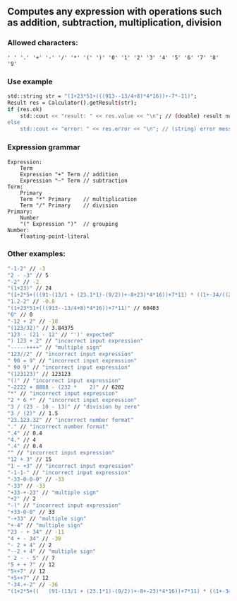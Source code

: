 ## Computes any expression with operations such as addition, subtraction, multiplication, division
### Allowed characters:
    ' ' '.' '+' '-' '/' '*' '(' ')' '0' '1' '2' '3' '4' '5' '6' '7' '8' '9'
### Use example
```sh
std::string str = "(1+23*51+(((913--13/4+8)*4*16))+-7*-11)";
Result res = Calculator().getResult(str);
if (res.ok)
	std::cout << "result: " << res.value << "\n"; // (double) result number
else
	std::cout << "error: " << res.error << "\n"; // (string) error message
```
### Expression grammar
    Expression:
        Term
        Expression "+" Term // addition
        Expression "–" Term // subtraction
    Term:
        Primary
        Term "*" Primary    // multiplication
        Term "/" Primary    // division
    Primary:
        Number
        "(" Expression ")"  // grouping
    Number:
        floating-point-literal
### Other examples:
```sh
"-1-2" // -3
"2 - -3" // 5
"-2" // -2
"(1+23)" // 24
"(1+2*5+(((91-(13/1 + (23.1*1)-(9/2))+-8+23)*4*16))+7*11) * ((1+-34/((23))*-51+(((913-(13/4 + (23*1)-(9/2))+-8+23)*4*16))+7*11))- 23/34*(2)-34*(50)-(333+(23.43-3.1)) / (45-90*(2-4567.23)-244*((3)-444*678)-89)" // 2.82019e+08
"1.2-2" // -0.8
"(1+23*51+(((913--13/4+8)*4*16))+7*11)" // 60403
"0" // 0
"-12 + 2" // -10
"(123/32)" // 3.84375
"123 - (21 - 12" // "')' expected"
") 123 + 2" // "incorrect input expression"
"-----++++" // "multiple sign"
"123//2" // "incorrect input expression"
" 90 = 9" // "incorrect input expression"
" 90 9" // "incorrect input expression"
"(123123)" // 123123
"()" // "incorrect input expression"
"-2222 + 8888 - (232 *    2)" // 6202
"*" // "incorrect input expression"
"2 * 6 *" // "incorrect input expression"
"3 / (23 - 10 - 13)" // "division by zero"
"3 / (2)" // 1.5
"23.123.32" // "incorrect number format"
"." // "incorrect number format"
".4" // 0.4
"4." // 4
".4" // 0.4
"" // "incorrect input expression"
"12 + 3" // 15
"1 ~ +3" // "incorrect input expression"
"-1-1-" // "incorrect input expression"
"-33-0-0-0" // -33
"-33" // -33
"+33-+-23" // "multiple sign"
"+2" // 2
"-(" // "incorrect input expression"
"+33-0-0" // 33
"-+33" // "multiple sign"
"+-4" // "multiple sign"
"23 - + 34" // -11
"4 + - 34" // -30
"- 2 + 4" // 2
"--2 + 4" // "multiple sign"
" 2 - - 5" // 7
"5 + + 7" // 12
"5++7" // 12
"+5++7" // 12
"-34.+-2" // -36
"(1+2*5+((   (91-(13/1 + (23.1*1)-(9/2))+-8+-23)*4*16))+7*11) * ((1+-34/((23 ))*-51 +(((913-(13/4 + (23*1)-(9/2))+-8+23)*4*16))+7*11))- 23/34*(2)-34*(50)-(333+(23.43-3.1)) / (45-90*(2-4567.23)-244*((3)-444*678)-89)" // 1.10815e+08
```